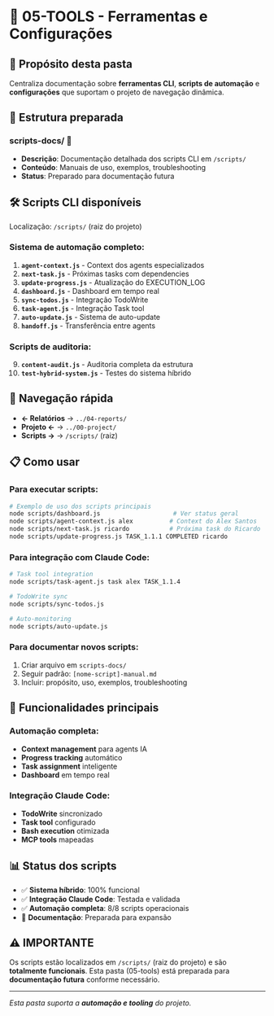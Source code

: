 # 🔧 **05-TOOLS** - Ferramentas e Configurações

## 🎯 **Propósito desta pasta**
Centraliza documentação sobre **ferramentas CLI**, **scripts de automação** e **configurações** que suportam o projeto de navegação dinâmica.

## 📁 **Estrutura preparada**

### **scripts-docs/** 📜
- **Descrição**: Documentação detalhada dos scripts CLI em `/scripts/`
- **Conteúdo**: Manuais de uso, exemplos, troubleshooting
- **Status**: Preparado para documentação futura

## 🛠️ **Scripts CLI disponíveis**

Localização: `/scripts/` (raiz do projeto)

### **Sistema de automação completo:**
1. **`agent-context.js`** - Context dos agents especializados
2. **`next-task.js`** - Próximas tasks com dependencies
3. **`update-progress.js`** - Atualização do EXECUTION_LOG
4. **`dashboard.js`** - Dashboard em tempo real
5. **`sync-todos.js`** - Integração TodoWrite
6. **`task-agent.js`** - Integração Task tool
7. **`auto-update.js`** - Sistema de auto-update
8. **`handoff.js`** - Transferência entre agents

### **Scripts de auditoria:**
9. **`content-audit.js`** - Auditoria completa da estrutura
10. **`test-hybrid-system.js`** - Testes do sistema híbrido

## 🔗 **Navegação rápida**

- **← Relatórios** → `../04-reports/`
- **Projeto ←** → `../00-project/`
- **Scripts →** → `/scripts/` (raiz)

## 📋 **Como usar**

### **Para executar scripts:**
```bash
# Exemplo de uso dos scripts principais
node scripts/dashboard.js                    # Ver status geral
node scripts/agent-context.js alex          # Context do Alex Santos
node scripts/next-task.js ricardo           # Próxima task do Ricardo
node scripts/update-progress.js TASK_1.1.1 COMPLETED ricardo
```

### **Para integração com Claude Code:**
```bash
# Task tool integration
node scripts/task-agent.js task alex TASK_1.1.4

# TodoWrite sync
node scripts/sync-todos.js

# Auto-monitoring
node scripts/auto-update.js
```

### **Para documentar novos scripts:**
1. Criar arquivo em `scripts-docs/`
2. Seguir padrão: `[nome-script]-manual.md`
3. Incluir: propósito, uso, exemplos, troubleshooting

## 🎯 **Funcionalidades principais**

### **Automação completa:**
- **Context management** para agents IA
- **Progress tracking** automático
- **Task assignment** inteligente
- **Dashboard** em tempo real

### **Integração Claude Code:**
- **TodoWrite** sincronizado
- **Task tool** configurado
- **Bash execution** otimizada
- **MCP tools** mapeadas

## 📊 **Status dos scripts**

- ✅ **Sistema híbrido**: 100% funcional
- ✅ **Integração Claude Code**: Testada e validada
- ✅ **Automação completa**: 8/8 scripts operacionais
- 🔄 **Documentação**: Preparada para expansão

## ⚠️ **IMPORTANTE**

Os scripts estão localizados em `/scripts/` (raiz do projeto) e são **totalmente funcionais**. Esta pasta (05-tools) está preparada para **documentação futura** conforme necessário.

---
*Esta pasta suporta a **automação e tooling** do projeto.*